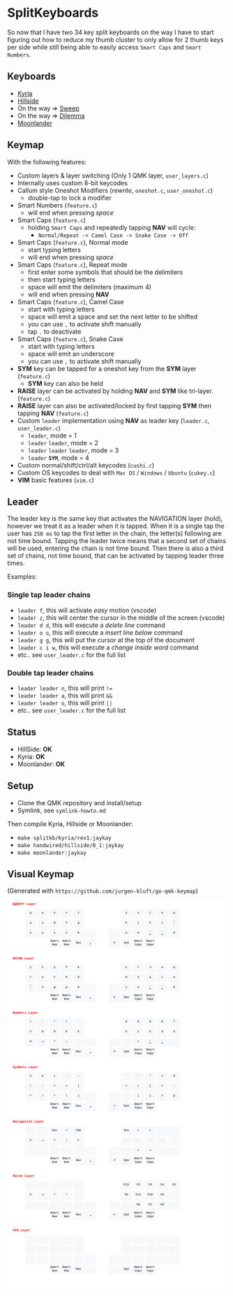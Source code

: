 # SplitKeyboards

So now that I have two 34 key split keyboards on the way I have to start figuring out how to reduce my thumb cluster to only allow for 2 thumb keys per side while still being able to easily access `Smart Caps` and `Smart Numbers`.

## Keyboards

- [Kyria](https://splitkb.com/collections/keyboard-kits/products/kyria-pcb-kit)
- [Hillside](https://github.com/mmccoyd/hillside)
- On the way => [Sweep](https://splitkb.com/collections/keyboard-kits/products/aurora-sweep-pcb-kit)
- On the way => [Dilemma](https://bastardkb.com/dilemma/)
- [Moonlander](https://www.zsa.io/moonlander/)

## Keymap

With the following features:
- Custom layers & layer switching (Only 1 QMK layer, `user_layers.c`)
- Internally uses custom 8-bit keycodes
- Callum style Oneshot Modifiers (*rewrite*, `oneshot.c`, `user_oneshot.c`)
  - double-tap to lock a modifier
- Smart Numbers (`feature.c`)
  - will end when pressing *space*
- Smart Caps (`feature.c`)
  - holding `Smart Caps` and repeatedly tapping **NAV** will cycle:
    - `Normal/Repeat -> Camel Case -> Snake Case -> Off`
- Smart Caps (`feature.c`), Normal mode
  - start typing letters
  - will end when pressing *space*
- Smart Caps (`feature.c`), Repeat mode
  - first enter some symbols that should be the delimiters
  - then start typing letters
  - space will emit the delimiters (maximum 4)
  - will end when pressing **NAV**
- Smart Caps (`feature.c`), Camel Case
  - start with typing letters
  - space will emit a space and set the next letter to be shifted
  - you can use `,` to activate shift manually
  - tap `.` to deactivate
- Smart Caps (`feature.c`), Snake Case
  - start with typing letters
  - space will emit an underscore
  - you can use `,` to activate shift manually
- **SYM** key can be tapped for a oneshot key from the **SYM** layer (`feature.c`)
  - **SYM** key can also be held
- **RAISE** layer can be activated by holding **NAV** and **SYM** like tri-layer. (`feature.c`)
- **RAISE** layer can also be activated/locked by first tapping **SYM** then tapping **NAV** (`feature.c`)
- Custom `leader` implementation using **NAV** as leader key (`leader.c`, `user_leader.c`)
  - `leader`, mode = 1
  - `leader` `leader`, mode = 2
  - `leader` `leader` `leader`, mode = 3
  - `leader` **`SYM`**, mode = 4
- Custom normal/shift/ctrl/alt keycodes (`cushi.c`)
- Custom OS keycodes to deal with `Mac OS` / `Windows` / `Ubuntu` (`cukey.c`)
- **VIM** basic features (`vim.c`)

## Leader

The leader key is the same key that activates the NAVIGATION layer (hold), however we treat it as a leader when it is tapped.
When it is a single tap the user has `250 ms` to tap the first letter in the chain, the letter(s) following are not time bound.
Tapping the leader twice means that a second set of chains will be used, entering the chain is not time bound. Then
there is also a third set of chains, not time bound, that can be activated by tapping leader three times.

Examples:

### Single tap leader chains

- `leader f`, this will activate *easy motion* (vscode)
- `leader z`, this will center the cursor in the middle of the screen (vscode)
- `leader d d`, this will execute a *delete line* command
- `leader o o`, this will execute a *insert line below* command
- `leader g g`, this will put the cursor at the top of the document
- `leader c i w`, this will execute a *change inside word* command
- etc.. see `user_leader.c` for the full list

### Double tap leader chains

- `leader leader n`, this will print ` != `
- `leader leader a`, this will print ` && `
- `leader leader o`, this will print ` || `
- etc.. see `user_leader.c` for the full list

## Status

- HillSide: **OK**
- Kyria: **OK**
- Moonlander: **OK**

## Setup

- Clone the QMK repository and install/setup
- Symlink, see `symlink-howto.md`

Then compile Kyria, Hillside or Moonlander:

- `make splitkb/kyria/rev1:jaykay`
- `make handwired/hillside/0_1:jaykay`
- `make moonlander:jaykay`

## Visual Keymap

(Generated with `https://github.com/jurgen-kluft/go-qmk-keymap`)

![](keymap.svg)
